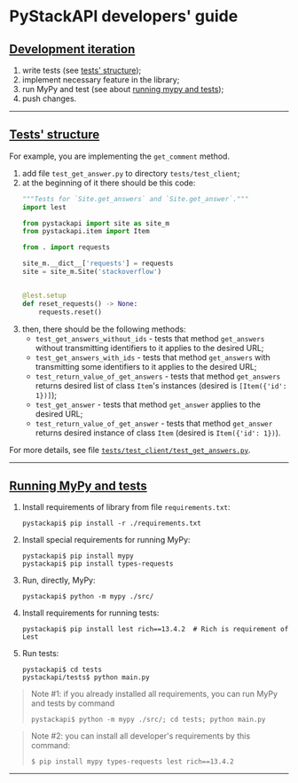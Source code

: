 # PyStackAPI developers' guide

## [Development iteration](https://github.com/wchistow/pystackapi/blob/master/CONTRIBUTING.md##development-iteration)

1. write tests (see [tests' structure](https://github.com/wchistow/pystackapi/blob/master/CONTRIBUTING.md##tests-structure));
2. implement necessary feature in the library;
3. run MyPy and test (see about [running mypy and tests](https://github.com/wchistow/pystackapi/blob/master/CONTRIBUTING.md##running-mypy-and-tests));
4. push changes.

---

## [Tests' structure](https://github.com/wchistow/pystackapi/blob/master/CONTRIBUTING.md##tests-structure)

For example, you are implementing the `get_comment` method.

1. add file `test_get_answer.py` to directory `tests/test_client`;
2. at the beginning of it there should be this code:
   ```python
   """Tests for `Site.get_answers` and `Site.get_answer`."""
   import lest
   
   from pystackapi import site as site_m
   from pystackapi.item import Item
   
   from . import requests
   
   site_m.__dict__['requests'] = requests
   site = site_m.Site('stackoverflow')
   
   
   @lest.setup
   def reset_requests() -> None:
       requests.reset()
   ```
3. then, there should be the following methods:
    + `test_get_answers_without_ids` - tests that method `get_answers` without transmitting identifiers to it applies to the desired URL;
    + `test_get_answers_with_ids` - tests that method `get_answers` with transmitting some identifiers to it applies to the desired URL;
    + `test_return_value_of_get_answers` - tests that method `get_answers` returns desired list of class `Item`'s instances (desired is `[Item({'id': 1})]`);
    + `test_get_answer` - tests that method `get_answer` applies to the desired URL;
    + `test_return_value_of_get_answer` - tests that method `get_answer` returns desired instance of class `Item` (desired is `Item({'id': 1})`).

For more details, see file [`tests/test_client/test_get_answers.py`](https://github.com/wchistow/pystackapi/blob/master/tests/test_client/test_get_answers.py).

---

## [Running MyPy and tests](https://github.com/wchistow/pystackapi/blob/master/CONTRIBUTING.md##running-mypy-and-tests)

1. Install requirements of library from file `requirements.txt`:
   ```shell
   pystackapi$ pip install -r ./requirements.txt
   ``` 
2. Install special requirements for running MyPy:
   ```shell
   pystackapi$ pip install mypy
   pystackapi$ pip install types-requests
   ```
3. Run, directly, MyPy:
   ```shell
   pystackapi$ python -m mypy ./src/
   ```
4. Install requirements for running tests:
   ```shell
   pystackapi$ pip install lest rich==13.4.2  # Rich is requirement of Lest
   ```
5. Run tests:
   ```shell
   pystackapi$ cd tests
   pystackapi/tests$ python main.py
   ```

> Note #1: if you already installed all requirements, you can run MyPy and tests by command
> ```shell
> pystackapi$ python -m mypy ./src/; cd tests; python main.py
> ```

> Note #2: you can install all developer's requirements by this command:
> ```shell
> $ pip install mypy types-requests lest rich==13.4.2
> ```

---
